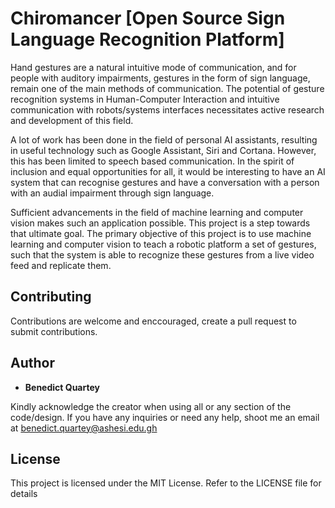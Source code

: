 # Chiromancer [Open Source Sign Language Recognition Platform]

Hand gestures are a natural intuitive mode of communication, and for people with auditory impairments, gestures in the form of sign language, remain one of the main methods of communication. The potential of gesture recognition systems in Human-Computer Interaction and intuitive communication with robots/systems interfaces necessitates active research and development of this field.

A lot of work has been done in the field of personal AI assistants, resulting in useful technology such as Google Assistant, Siri and Cortana. However, this has been limited to speech based communication. In the spirit of inclusion and equal opportunities for all, it would be interesting to have an AI system that can recognise gestures and have a conversation with a person with an audial impairment through sign language.

Sufficient advancements in the field of machine learning and computer vision makes such an application possible. This project is a step towards that ultimate goal. The primary objective of this project is to use machine learning and computer vision to teach a robotic platform a set of gestures, such that the system is able to recognize these gestures from a live video feed and replicate them.



## Contributing

Contributions are welcome and enccouraged, create a pull request to submit contributions.


## Author

* **Benedict Quartey** 

Kindly acknowledge the creator when using all or any section of the code/design. If you have any inquiries or need any help, shoot me an email at benedict.quartey@ashesi.edu.gh

## License
This project is licensed under the MIT License. Refer to the LICENSE file for details

